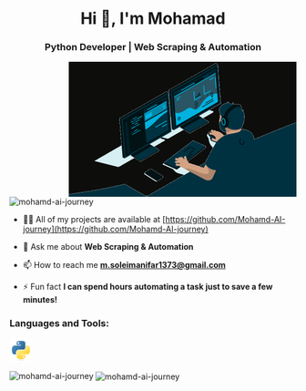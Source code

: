 <h1 align="center">Hi 👋, I'm Mohamad</h1>
<h3 align="center">Python Developer | Web Scraping & Automation</h3>

<img align="right" alt= "AI" width= "400" src="https://raw.githubusercontent.com/Potential17/Potential17/master/user%20(2).gif">
<p align="left"> <img src="https://komarev.com/ghpvc/?username=mohamd-ai-journey&label=Profile%20views&color=0e75b6&style=flat" alt="mohamd-ai-journey" /> </p>

- 👨‍💻 All of my projects are available at [https://github.com/Mohamd-AI-journey](https://github.com/Mohamd-AI-journey)

- 💬 Ask me about **Web Scraping & Automation**

- 📫 How to reach me **m.soleimanifar1373@gmail.com**

- ⚡ Fun fact **I can spend hours automating a task just to save a few minutes!**

<h3 align="left">Languages and Tools:</h3>
<p align="left"> <a href="https://www.python.org" target="_blank" rel="noreferrer"> <img src="https://raw.githubusercontent.com/devicons/devicon/master/icons/python/python-original.svg" alt="python" width="40" height="40"/> </a> </p>

<p><img align="left" src="https://github-readme-stats.vercel.app/api/top-langs?username=mohamd-ai-journey&show_icons=true&locale=en&layout=compact" alt="mohamd-ai-journey" /></p>

<p>&nbsp;<img align="center" src="https://github-readme-stats.vercel.app/api?username=mohamd-ai-journey&show_icons=true&locale=en" alt="mohamd-ai-journey" /></p>
